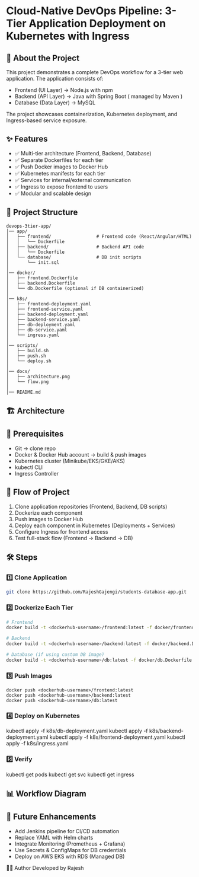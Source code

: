 # Cloud-Native DevOps Pipeline: 3-Tier Application Deployment on Kubernetes with Ingress

## 📌 About the Project
This project demonstrates a complete DevOps workflow for a 3-tier web application. The application consists of:
- Frontend (UI Layer) → Node.js with npm
- Backend (API Layer) → Java with Spring Boot ( managed by Maven ) 
- Database (Data Layer) → MySQL

The project showcases containerization, Kubernetes deployment, and Ingress-based service exposure.

## ✨ Features

- ✅ Multi-tier architecture (Frontend, Backend, Database)
- ✅ Separate Dockerfiles for each tier
- ✅ Push Docker images to Docker Hub
- ✅ Kubernetes manifests for each tier
- ✅ Services for internal/external communication
- ✅ Ingress to expose frontend to users
- ✅ Modular and scalable design

## 📂 Project Structure
```
devops-3tier-app/
│── app/
│   ├── frontend/                 # Frontend code (React/Angular/HTML)
│   │   └── Dockerfile
│   ├── backend/                  # Backend API code
│   │   └── Dockerfile
│   └── database/                 # DB init scripts
│       └── init.sql
│
│── docker/
│   ├── frontend.Dockerfile
│   ├── backend.Dockerfile
│   └── db.Dockerfile (optional if DB containerized)
│
│── k8s/
│   ├── frontend-deployment.yaml
│   ├── frontend-service.yaml
│   ├── backend-deployment.yaml
│   ├── backend-service.yaml
│   ├── db-deployment.yaml
│   ├── db-service.yaml
│   └── ingress.yaml
│
│── scripts/
│   ├── build.sh
│   ├── push.sh
│   └── deploy.sh
│
│── docs/
│   ├── architecture.png
│   └── flow.png
│
│── README.md

```
## 🏗️ Architecture

## 🔑 Prerequisites
- Git → clone repo
- Docker & Docker Hub account → build & push images
- Kubernetes cluster (Minikube/EKS/GKE/AKS)
- kubectl CLI
- Ingress Controller

## 🔄 Flow of Project
1. Clone application repositories (Frontend, Backend, DB scripts)
2. Dockerize each component
3. Push images to Docker Hub
4. Deploy each component in Kubernetes (Deployments + Services)
5. Configure Ingress for frontend access
6. Test full-stack flow (Frontend → Backend → DB)

## 🛠️ Steps
### 1️⃣ Clone Application
```bash
git clone https://github.com/RajeshGajengi/students-database-app.git
```

### 2️⃣ Dockerize Each Tier
```bash
# Frontend
docker build -t <dockerhub-username>/frontend:latest -f docker/frontend.Dockerfile ./app/frontend

# Backend
docker build -t <dockerhub-username>/backend:latest -f docker/backend.Dockerfile ./app/backend

# Database (if using custom DB image)
docker build -t <dockerhub-username>/db:latest -f docker/db.Dockerfile ./app/database
```

### 3️⃣ Push Images
```
docker push <dockerhub-username>/frontend:latest
docker push <dockerhub-username>/backend:latest
docker push <dockerhub-username>/db:latest
```

### 4️⃣ Deploy on Kubernetes
kubectl apply -f k8s/db-deployment.yaml
kubectl apply -f k8s/backend-deployment.yaml
kubectl apply -f k8s/frontend-deployment.yaml
kubectl apply -f k8s/ingress.yaml

### 5️⃣ Verify
kubectl get pods
kubectl get svc
kubectl get ingress


## 📊 Workflow Diagram

## 🔮 Future Enhancements

- Add Jenkins pipeline for CI/CD automation
- Replace YAML with Helm charts
- Integrate Monitoring (Prometheus + Grafana)
- Use Secrets & ConfigMaps for DB credentials
- Deploy on AWS EKS with RDS (Managed DB)

👨‍💻 Author
Developed by Rajesh
